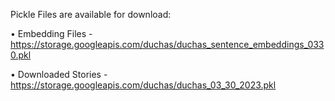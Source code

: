 Pickle Files are available for download:

•	Embedding Files - https://storage.googleapis.com/duchas/duchas_sentence_embeddings_0330.pkl

•	Downloaded Stories - https://storage.googleapis.com/duchas/duchas_03_30_2023.pkl
